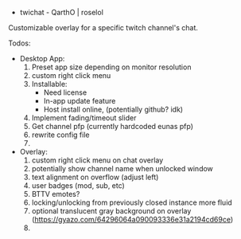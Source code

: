 - twichat -
QarthO | roselol

Customizable overlay for a specific twitch channel's chat.

Todos:
  - Desktop App:
      1. Preset app size depending on monitor resolution
      2. custom right click menu
      3. Installable:
          - Need license
          - In-app update feature
          - Host install online, (potentially github? idk)
      5. Implement fading/timeout slider
      6. Get channel pfp (currently hardcoded eunas pfp)
      7. rewrite config file
      8. 
  - Overlay:
      1. custom right click menu on chat overlay
      2. potentially show channel name when unlocked window
      3. text alignment on overflow (adjust left)
      4. user badges (mod, sub, etc)
      5. BTTV emotes?
      6. locking/unlocking from previously closed instance more fluid
      7. optional translucent gray background on overlay (https://gyazo.com/64296064a090093336e31a2194cd69ce)
      8. 

      

